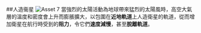 ##人造衞星
![Asset 7](https://lh5.googleusercontent.com/r2jwPICKBm67arbQzAMsZ4jtRp3UJMk0V8J8ALFzMasgSChgbF30yiQO9FZ2rwYKDkRDiIv0nsHyd1jfp-OnlYix6NPNgLukDrMSBON8BWAejE2qXuUXAwq4OphYy16APU8lzspU)
當強烈的太陽活動為地球帶來猛烈的太陽風時，高空大氣層的溫度和密度會上升而膨脹擴大，以包圍在**近地軌道**上人造衛星的軌道，從而增加衛星在航行時受到的**阻力**，令它們**速度減慢**，甚至**脫離軌道**。